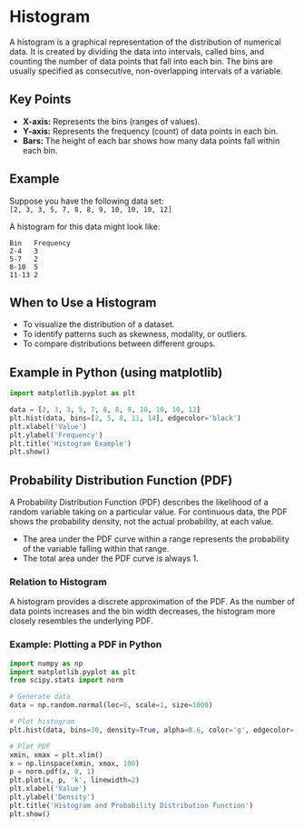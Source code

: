 # Histogram
A histogram is a graphical representation of the distribution of numerical data. It is created by dividing the data into intervals, called bins, and counting the number of data points that fall into each bin. The bins are usually specified as consecutive, non-overlapping intervals of a variable.

## Key Points
- **X-axis:** Represents the bins (ranges of values).
- **Y-axis:** Represents the frequency (count) of data points in each bin.
- **Bars:** The height of each bar shows how many data points fall within each bin.

## Example

Suppose you have the following data set:  
`[2, 3, 3, 5, 7, 8, 8, 9, 10, 10, 10, 12]`

A histogram for this data might look like:

```
Bin   Frequency
2-4   3
5-7   2
8-10  5
11-13 2
```

## When to Use a Histogram
- To visualize the distribution of a dataset.
- To identify patterns such as skewness, modality, or outliers.
- To compare distributions between different groups.

## Example in Python (using matplotlib)

```python
import matplotlib.pyplot as plt

data = [2, 3, 3, 5, 7, 8, 8, 9, 10, 10, 10, 12]
plt.hist(data, bins=[2, 5, 8, 11, 14], edgecolor='black')
plt.xlabel('Value')
plt.ylabel('Frequency')
plt.title('Histogram Example')
plt.show()
```

## Probability Distribution Function (PDF)

A Probability Distribution Function (PDF) describes the likelihood of a random variable taking on a particular value. For continuous data, the PDF shows the probability density, not the actual probability, at each value.

- The area under the PDF curve within a range represents the probability of the variable falling within that range.
- The total area under the PDF curve is always 1.

### Relation to Histogram

A histogram provides a discrete approximation of the PDF. As the number of data points increases and the bin width decreases, the histogram more closely resembles the underlying PDF.

### Example: Plotting a PDF in Python

```python
import numpy as np
import matplotlib.pyplot as plt
from scipy.stats import norm

# Generate data
data = np.random.normal(loc=0, scale=1, size=1000)

# Plot histogram
plt.hist(data, bins=30, density=True, alpha=0.6, color='g', edgecolor='black')

# Plot PDF
xmin, xmax = plt.xlim()
x = np.linspace(xmin, xmax, 100)
p = norm.pdf(x, 0, 1)
plt.plot(x, p, 'k', linewidth=2)
plt.xlabel('Value')
plt.ylabel('Density')
plt.title('Histogram and Probability Distribution Function')
plt.show()
```